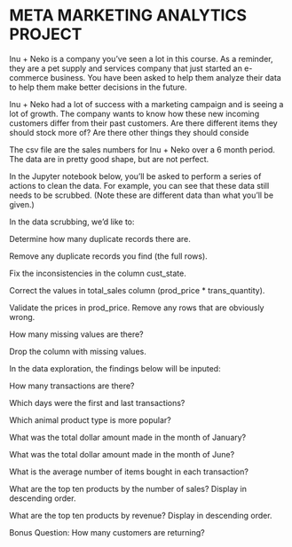 # META MARKETING ANALYTICS PROJECT
 
Inu + Neko is a company you’ve seen a lot in this course. As a reminder, they are a pet supply and services company that just started an e-commerce business. You have been asked to help them analyze their data to help them make better decisions in the future. 

Inu + Neko had a lot of success with a marketing campaign and is seeing a lot of growth. The company wants to know how these new incoming customers differ from their past customers. Are there different items they should stock more of? Are there other things they should conside

The csv file  are the sales numbers for Inu + Neko over a 6 month period. The data are in pretty good shape, but are not perfect. 

In the Jupyter notebook below, you’ll be asked to perform a series of actions to clean the data. For example, you can see that these data still needs to be scrubbed. (Note these are different data than what you’ll be given.)


In the data scrubbing, we’d like to:

Determine how many duplicate records there are.

Remove any duplicate records you find (the full rows). 

Fix the inconsistencies in the column cust_state.

Correct the values in total_sales column (prod_price * trans_quantity).

Validate the prices in prod_price. Remove any rows that are obviously wrong.

How many missing values are there?

Drop the column with missing values.



 In the data exploration, the findings below will be inputed:

How many transactions are there?

Which days were the first and last transactions?

Which animal product type is more popular?

What was the total dollar amount made in the month of January? 

What was the total dollar amount made in the month of June?

What is the average number of items bought in each transaction?

What are the top ten products by the number of sales? Display in descending order.

What are the top ten products by revenue? Display in descending order.

Bonus Question: How many customers are returning? 